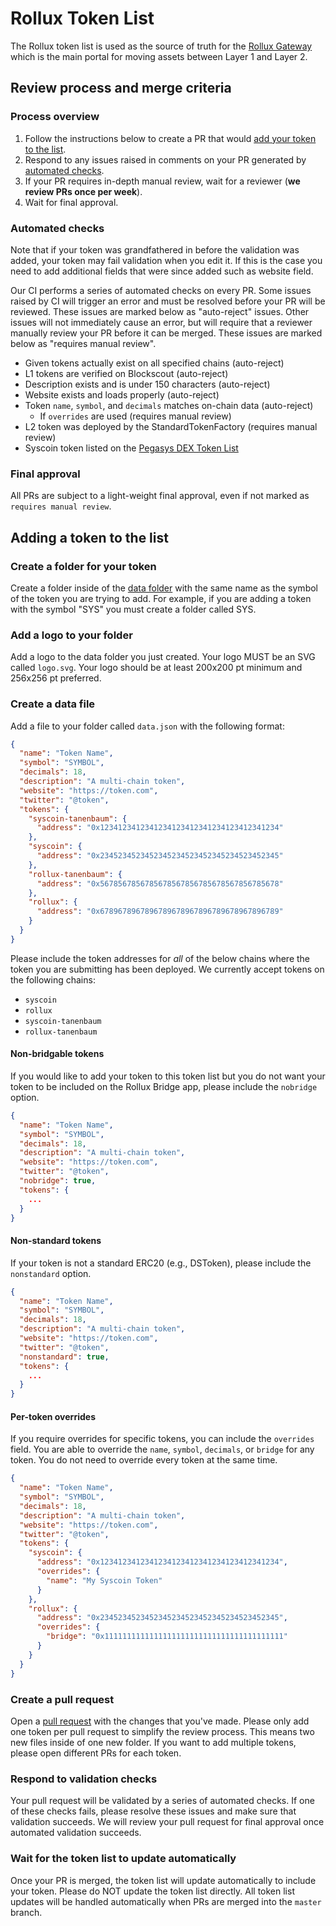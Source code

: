 # Rollux Token List

The Rollux token list is used as the source of truth for the [Rollux Gateway](https://bridge.syscoin.org) which is the main portal for moving assets between Layer 1 and Layer 2.

## Review process and merge criteria

### Process overview

1. Follow the instructions below to create a PR that would [add your token to the list](#adding-a-token-to-the-list).
2. Respond to any issues raised in comments on your PR generated by [automated checks](#automated-checks).
3. If your PR requires in-depth manual review, wait for a reviewer (**we review PRs once per week**).
4. Wait for final approval.

### Automated checks

Note that if your token was grandfathered in before the validation was added, your token may fail validation when you edit it.  If this is the case you need to add additional fields that were since added such as website field.

Our CI performs a series of automated checks on every PR.
Some issues raised by CI will trigger an error and must be resolved before your PR will be reviewed.
These issues are marked below as "auto-reject" issues.
Other issues will not immediately cause an error, but will require that a reviewer manually review your PR before it can be merged.
These issues are marked below as "requires manual review".

- Given tokens actually exist on all specified chains (auto-reject)
- L1 tokens are verified on Blockscout (auto-reject)
- Description exists and is under 150 characters (auto-reject)
- Website exists and loads properly (auto-reject)
- Token `name`, `symbol`, and `decimals` matches on-chain data (auto-reject)
  - If `overrides` are used (requires manual review)
- L2 token was deployed by the StandardTokenFactory (requires manual review)
- Syscoin token listed on the [Pegasys DEX Token List](https://tokenlists.org/token-list?url=https://raw.githubusercontent.com/Pollum-io/pegasys-tokenlists/master/pegasys.tokenlist.json)

### Final approval

All PRs are subject to a light-weight final approval, even if not marked as `requires manual review`.

## Adding a token to the list

### Create a folder for your token

Create a folder inside of the [data folder](https://github.com/syscoin/syscoin-rollux.github.io/tree/master/data) with the same name as the symbol of the token you are trying to add. For example, if you are adding a token with the symbol "SYS" you must create a folder called SYS.

### Add a logo to your folder

Add a logo to the data folder you just created. Your logo MUST be an SVG called `logo.svg`. Your logo should be at least 200x200 pt minimum and 256x256 pt preferred.

### Create a data file

Add a file to your folder called `data.json` with the following format:

```json
{
  "name": "Token Name",
  "symbol": "SYMBOL",
  "decimals": 18,
  "description": "A multi-chain token",
  "website": "https://token.com",
  "twitter": "@token",
  "tokens": {
    "syscoin-tanenbaum": {
      "address": "0x1234123412341234123412341234123412341234"
    },
    "syscoin": {
      "address": "0x2345234523452345234523452345234523452345"
    },
    "rollux-tanenbaum": {
      "address": "0x5678567856785678567856785678567856785678"
    },
    "rollux": {
      "address": "0x6789678967896789678967896789678967896789"
    }
  }
}
```

Please include the token addresses for *all* of the below chains where the token you are submitting has been deployed.
We currently accept tokens on the following chains:

- `syscoin`
- `rollux`
- `syscoin-tanenbaum`
- `rollux-tanenbaum`

#### Non-bridgable tokens

If you would like to add your token to this token list but you do not want your token to be included on the Rollux Bridge app, please include the `nobridge` option.

```json
{
  "name": "Token Name",
  "symbol": "SYMBOL",
  "decimals": 18,
  "description": "A multi-chain token",
  "website": "https://token.com",
  "twitter": "@token",
  "nobridge": true,
  "tokens": {
    ...
  }
}
```

#### Non-standard tokens

If your token is not a standard ERC20 (e.g., DSToken), please include the `nonstandard` option.

```json
{
  "name": "Token Name",
  "symbol": "SYMBOL",
  "decimals": 18,
  "description": "A multi-chain token",
  "website": "https://token.com",
  "twitter": "@token",
  "nonstandard": true,
  "tokens": {
    ...
  }
}
```

#### Per-token overrides

If you require overrides for specific tokens, you can include the `overrides` field. You are able to override the `name`, `symbol`, `decimals`, or `bridge` for any token. You do not need to override every token at the same time.

```json
{
  "name": "Token Name",
  "symbol": "SYMBOL",
  "decimals": 18,
  "description": "A multi-chain token",
  "website": "https://token.com",
  "twitter": "@token",
  "tokens": {
    "syscoin": {
      "address": "0x1234123412341234123412341234123412341234",
      "overrides": {
        "name": "My Syscoin Token"
      }
    },
    "rollux": {
      "address": "0x2345234523452345234523452345234523452345",
      "overrides": {
        "bridge": "0x1111111111111111111111111111111111111111"
      }
    }
  }
}
```

### Create a pull request

Open a [pull request](https://github.com/syscoin/syscoin-rollux.github.io/pulls) with the changes that you've made. Please only add one token per pull request to simplify the review process. This means two new files inside of one new folder. If you want to add multiple tokens, please open different PRs for each token.

### Respond to validation checks

Your pull request will be validated by a series of automated checks. If one of these checks fails, please resolve these issues and make sure that validation succeeds. We will review your pull request for final approval once automated validation succeeds.

### Wait for the token list to update automatically

Once your PR is merged, the token list will update automatically to include your token. Please do NOT update the token list directly. All token list updates will be handled automatically when PRs are merged into the `master` branch.
